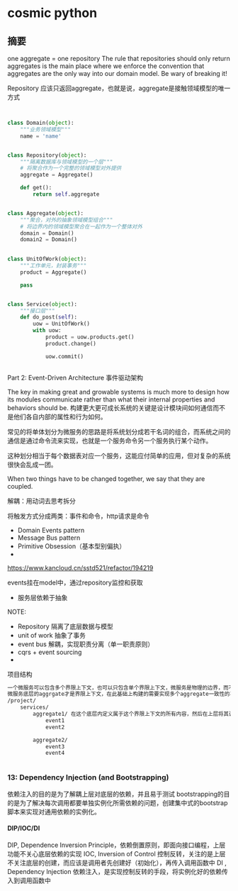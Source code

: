 # cosmic python


## 摘要

one aggregate = one repository
The rule that repositories should only return aggregates is the main place where we enforce the convention that aggregates are the only way into our domain model. Be wary of breaking it!

Repository 应该只返回aggregate，也就是说，aggregate是接触领域模型的唯一方式


```py


class Domain(object):
    """业务领域模型"""
    name = 'name'


class Repository(object):
    """隔离数据库与领域模型的一个层"""
    # 将聚合作为一个完整的领域模型对外提供
    aggregate = Aggregate()

    def get():
        return self.aggregate


class Aggregate(object):
    """聚合，对外的抽象领域模型组合"""
    # 将边界内的领域模型聚合在一起作为一个整体对外
    domain = Domain()
    domain2 = Domain()
    

class UnitOfWork(object):
    """工作单元，封装事务"""
    product = Aggregate()

    pass


class Service(object):
    """接口层"""
    def do_post(self):
        uow = UnitOfWork()
        with uow:
            product = uow.products.get()
            product.change()

            uow.commit()
    

```


Part 2: Event-Driven Architecture
事件驱动架构

The key in making great and growable systems is much more to design how its modules communicate rather than what their internal properties and behaviors should be.
构建更大更可成长系统的关键是设计模块间如何通信而不是他们各自内部的属性和行为如何。


常见的将单体划分为微服务的思路是将系统划分成若干名词的组合，而系统之间的通信是通过命令流来实现，也就是一个服务命令另一个服务执行某个动作。

这种划分相当于每个数据表对应一个服务，这能应付简单的应用，但对复杂的系统很快会乱成一团。

When two things have to be changed together, we say that they are coupled. 

解耦：用动词去思考拆分

将触发方式分成两类：事件和命令，http请求是命令

- Domain Events pattern
- Message Bus pattern
- Primitive Obsession（基本型别偏执）
- 
https://www.kancloud.cn/sstd521/refactor/194219

events挂在model中，通过repository监控和获取

* 服务层依赖于抽象

NOTE:
- Repository 隔离了底层数据与模型
- unit of work 抽象了事务
- event bus 解耦，实现职责分离（单一职责原则）
- cqrs + event sourcing
- 

项目结构
```txt
一个微服务可以包含多个界限上下文，也可以只包含单个界限上下文，微服务是物理的边界，而不是概念边界。
微服务底层的aggrgate才是界限上下文，在此基础上构建的需要实现多个aggregate一致性的事务就是分布式事务。
/project/
    services/
        aggregate1/ 在这个底层内定义属于这个界限上下文的所有内容，然后在上层将其调用
            event1
            event2

        aggregate2/
            event3
            event4



```


### 13: Dependency Injection (and Bootstrapping)
依赖注入的目的是为了解耦上层对底层的依赖，并且易于测试
bootstrapping的目的是为了解决每次调用都要单独实例化所需依赖的问题，创建集中式的bootstrap脚本来实现对通用依赖的实例化。

#### DIP/IOC/DI
DIP, Dependence Inversion Principle，依赖倒置原则，即面向接口编程，上层功能不关心底层依赖的实现
IOC, Inversion of Control 控制反转，关注的是上层不关注底层的创建，而应该是调用者先创建好（初始化），再传入调用函数中
DI , Dependency Injection 依赖注入，是实现控制反转的手段，将实例化好的依赖传入到调用函数中





